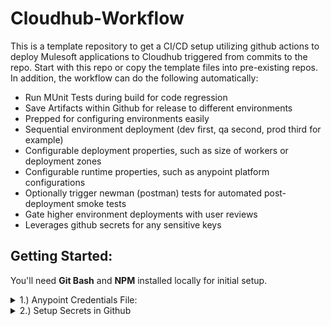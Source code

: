 
# Cloudhub-Workflow
This is a template repository to get a CI/CD setup utilizing github actions to deploy Mulesoft applications to Cloudhub triggered from commits to the repo. Start with this repo or copy the template files into pre-existing repos. In addition, the workflow can do the following automatically:
- Run MUnit Tests during build for code regression
- Save Artifacts within Github for release to different environments
- Prepped for configuring environments easily
- Sequential environment deployment (dev first, qa second, prod third for example)
- Configurable deployment properties, such as size of workers or deployment zones
- Configurable runtime properties, such as anypoint platform configurations
- Optionally trigger newman (postman) tests for automated post-deployment smoke tests
- Gate higher environment deployments with user reviews
- Leverages github secrets for any sensitive keys

## Getting Started:
You'll need **Git Bash** and **NPM** installed locally for initial setup.
<details>
<summary>
1.) Anypoint Credentials File:
</summary>
The Anypoint CLI is leveraged to interface with Cloudhub directly. This requires setting up a credentials file for secure authentication, which we will eventually upload to github as a secret (note this file is non-accessible once set as a secret.) It's a good idea to test everything locally before uploading. Here's a brief explanation of getting it working locally:

##### Run the following in your bash:
Install Anypoint CLI to your local machine first
```
npm -i g anypoint-cli@latest
```
Then create your credentials file:
```
mkdir ~/.anypoint
cat > credentials
```
The official documentation describes how to write out the actual file [here](https://docs.mulesoft.com/runtime-manager/anypoint-platform-cli#credentials-file)

#####  Here's also an example file:
- The **user** used in this file should have deployment access to every environment you would like to support in the cloudhub organization.
- The **organization** specified are the names found underneath the Business Group dropdown in the Anypoint Platform.
- The **environments** are the exact names setup in your selected organization.
```
{
  "default": {
    "organization": "MyOrg",
    "username": "*",
    "password": "*",
    "environment": "Sandbox"
  },
  "dev": {
	"organization": "MyOrg",
    "username": "*",
    "password": "*#",
    "environment": "Sandbox"
  },
  "qa": {
	"organization": "MyOrg",
    "username": "*",
    "password": "*#",
    "environment": "QA"
  },
  "prod": {
	"organization": "MyOrg",
    "username": "*",
    "password": "*#",
    "environment": "Prod"
  }
}
```
Note that this workflow requires the **keys** that wrap the auth credentials into different environments in cloudhub will be **referenced later in the scripts**. So beware the casing of what you decide to use here while configuring all of the environments you would like to support.

Test out your config by opening a bash anywhere, and using the command:
```
anypoint-cli account environment list
```
You should see a list of all of the environments in your org. This verifies your default configuration.

</details>
<details>
<summary>
2.) Setup Secrets in Github
</summary>
Within the settings of the repo you are configuring, open up the Environments tab. Open up as many environments needed to match whatever was put into the credentials file from earlier.

Within Actions Secrets under Settings, this template requires specific declarations of variables the scripts will reference.

Ensure the following are declared:

1.) **ANYPOINT_CREDENTIALS_FILE** - Repository Secret
This is the credentials file you setup earlier. You can simply copy and paste the contents into the text box and save.

2.) **ANYPOINT_PLATFORM_CLIENT_ID** - Environment Secret
This is the `-Danypoint.platform.client_id` property that allows the cloudhub application to leverage other features of the anypoint platform.

3.) **ANYPOINT_PLATFORM_CLIENT_SECRET** - Environment Secret
This is the `-Danypoint.platform.client_secret` property that allows the cloudhub application to leverage other features of the anypoint platform.

4.) **ENCRYPTION_KEY** - Either Repository or Environment Secret
Assuming that your project uses a `-DencryptionKey` property to isolate key from the project, this is where the template will reference that to inject it during deployment. If it's the same across all of the environments it should be a Repository secret.
</details>
